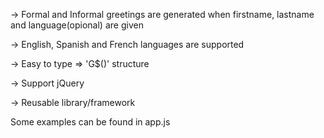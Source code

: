 -> Formal and Informal greetings are generated when firstname, lastname and language(opional) are given

-> English, Spanish and French languages are supported

-> Easy to type => 'G$()' structure

-> Support jQuery

-> Reusable library/framework

Some examples can be found in app.js
